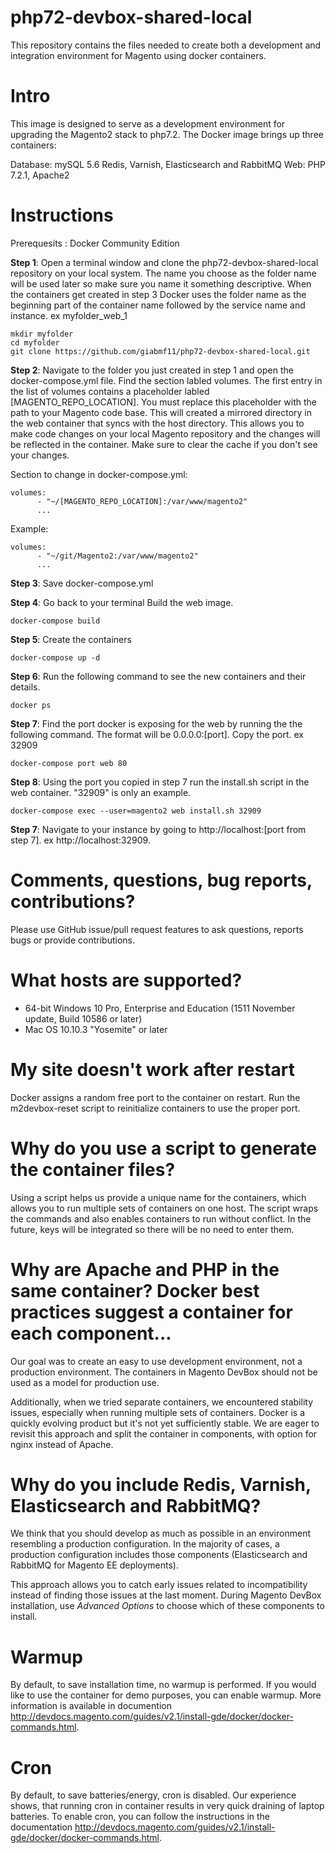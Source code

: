 # php72-devbox-shared-local

This repository contains the files needed to create both a development and integration environment for Magento using 
docker containers.

# Intro

This image is designed to serve as a development environment for upgrading the Magento2 stack to php7.2. The Docker 
image brings up three containers:

Database: mySQL 5.6
Redis, Varnish, Elasticsearch and RabbitMQ
Web: PHP 7.2.1, Apache2

# Instructions

Prerequesits : Docker Community Edition

**Step 1**: Open a terminal window and clone the php72-devbox-shared-local repository on your local system.
The name you choose as the folder name will be used later so make sure you name it 
something descriptive. When the containers get created in step 3 Docker uses the folder 
name as the beginning part of the container name followed by the service name and 
instance. ex myfolder_web_1

```
mkdir myfolder
cd myfolder
git clone https://github.com/giabmf11/php72-devbox-shared-local.git
```

**Step 2**: Navigate to the folder you just created in step 1 and open the docker-compose.yml file. Find the section
labled volumes. The first entry in the list of volumes contains a placeholder labled [MAGENTO_REPO_LOCATION]. You 
must replace this placeholder with the path to your Magento code base. This will created a mirrored directory in the
web container that syncs with the host directory. This allows you to make code changes on your local Magento
repository and the changes will be reflected in the container. Make sure to clear the cache if you don't see your 
changes.

Section to change in docker-compose.yml:

```
volumes:
      - "~/[MAGENTO_REPO_LOCATION]:/var/www/magento2"
      ...
```

Example:

```
volumes:
      - "~/git/Magento2:/var/www/magento2"
      ...
```

**Step 3**: Save docker-compose.yml

**Step 4**: Go back to your terminal Build the web image.

```
docker-compose build
```

**Step 5**: Create the containers

```
docker-compose up -d
```

**Step 6**: Run the following command to see the new containers and their details.

```
docker ps
```

**Step 7**: Find the port docker is exposing for the web by running the the following command. The format will be 
0.0.0.0:[port]. Copy the port. ex 32909

```
docker-compose port web 80
```

**Step 8**: Using the port you copied in step 7 run the install.sh script in the web container. "32909" is only an 
example.

```
docker-compose exec --user=magento2 web install.sh 32909
```

**Step 7**: Navigate to your instance by going to http://localhost:[port from step 7]. ex http://localhost:32909.


# Comments, questions, bug reports, contributions?

Please use GitHub issue/pull request features to ask questions, reports bugs or provide contributions.

# What hosts are supported?

* 64-bit Windows 10 Pro, Enterprise and Education (1511 November update, Build 10586 or later)
* Mac OS 10.10.3 "Yosemite" or later

# My site doesn't work after restart

Docker assigns a random free port to the container on restart. Run the m2devbox-reset script to reinitialize containers 
to use the proper port.

# Why do you use a script to generate the container files?

Using a script helps us provide a unique name for the containers, which allows you to run multiple sets of containers 
on one host. The script wraps the commands and also enables containers to run without conflict.
In the future, keys will be integrated so there will be no need to enter them.

# Why are Apache and PHP in the same container? Docker best practices suggest a container for each component...

Our goal was to create an easy to use development environment, not a production environment. The containers in Magento 
DevBox should not be used as a model for production use.

Additionally, when we tried separate containers, we encountered stability issues, especially when running multiple sets 
of containers. Docker is a quickly evolving product but it's not yet sufficiently stable. We are eager to revisit this 
approach and split the container in components, with option for nginx instead of Apache.

# Why do you include Redis, Varnish, Elasticsearch and RabbitMQ?

We think that you should develop as much as possible in an environment resembling a production configuration. In the 
majority of cases, a production configuration includes those components (Elasticsearch and RabbitMQ for Magento EE 
deployments).

This approach allows you to catch early issues related to incompatibility instead of finding those issues at the last 
moment. During Magento DevBox installation, use *Advanced Options* to choose which of these components to install.

# Warmup

By default, to save installation time, no warmup is performed. If you would like to use the container for demo 
purposes, you can enable warmup. More information is available in documention 
http://devdocs.magento.com/guides/v2.1/install-gde/docker/docker-commands.html.

# Cron

By default, to save batteries/energy, cron is disabled. Our experience shows, that running cron in container results 
in very quick draining of laptop batteries. To enable cron, you can follow the instructions in the documentation 
http://devdocs.magento.com/guides/v2.1/install-gde/docker/docker-commands.html.

